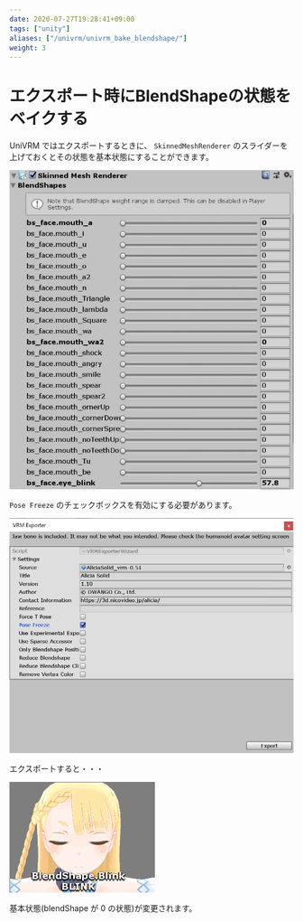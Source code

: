 ```yaml
---
date: 2020-07-27T19:28:41+09:00
tags: ["unity"]
aliases: ["/univrm/univrm_bake_blendshape/"]
weight: 3
---
```


# エクスポート時にBlendShapeの状態をベイクする

UniVRM ではエクスポートするときに、 `SkinnedMeshRenderer` のスライダーを上げておくとその状態を基本状態にすることができます。

![figure](/images/vrm/blendshape_value.jpg)

`Pose Freeze` のチェックボックスを有効にする必要があります。

![figure](/images/vrm/check_freeze.jpg)

エクスポートすると・・・

![figure](/images/vrm/bake_blink.gif)

基本状態(blendShape が 0 の状態)が変更されます。

